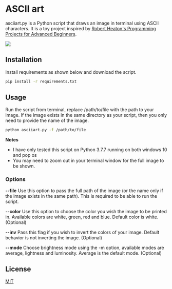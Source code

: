 # ASCII art

asciiart.py is a Python script that draws an image in terminal using ASCII characters. It is a toy project inspired by [Robert Heaton's Programming Projects for Advanced Beginners](https://robertheaton.com/2018/12/08/programming-projects-for-advanced-beginners/).

![](https://github.com/yusuf-madkour/toy-projects/blob/master/ASCII%20art/demo.gif)

## Installation

Install requirements as shown below and download the script.

```bash
pip install -r requirements.txt
```

## Usage

Run the script from terminal, replace /path/to/file with the path to your image. If the image exists in the same directory as your script, then you only need to provide the name of the image.

```bash
python asciiart.py -f /path/to/file
```
**Notes**

- I have only tested this script on Python 3.7.7 running on both windows 10 and pop os
- You may need to zoom out in your terminal window for the full image to be shown.
### Options

**--file**
Use this option to pass the full path of the image (or the name only if the image exists in the same path). This is required to be able to run the script.

**--color**
Use this option to choose the color you wish the image to be printed in. Available colors are white, green, red and blue. Default color is white. (Optional)

**--inv**
Pass this flag if you wish to invert the colors of your image. Default behavior is not inverting the image. (Optional)

**--mode**
Choose brightness mode using the -m option, available modes are average, lightness and luminosity. Average is the default mode. (Optional)

## License

[MIT](https://choosealicense.com/licenses/mit/)
